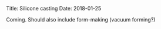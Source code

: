 Title: Silicone casting
Date: 2018-01-25

Coming. Should also include form-making (vacuum forming?)


